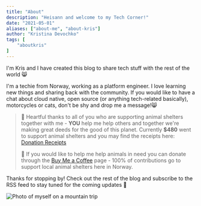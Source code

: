 ```yaml
---
title: "About"
description: "Heisann and welcome to my Tech Corner!"
date: "2021-05-01"
aliases: ["about-me", "about-kris"]
author: "Kristina Devochko"
tags: [
    "aboutkris"
]
---
```


I'm Kris and I have created this blog to share tech stuff with the rest of the world 😸

I'm a techie from Norway, working as a platform engineer. I love learning new things and sharing back with the community. If you would like to have a chat about cloud native, open source (or anything tech-related basically), motorcycles or cats, don't be shy and drop me a message!😸

> 💖 Heartful thanks to all of you who are supporting animal shelters together with me - **YOU** help me help others and together we're making great deeds for the good of this planet. Currently **$480** went to support animal shelters and you may find the receipts here: [Donation Receipts](https://drive.google.com/drive/folders/1HxM52SrOuEskDQcGyWjB5A27k2el2Moj?usp=sharing)
>
> 🙌 If you would like to help me help animals in need you can donate through the [Buy Me a Coffee](https://www.buymeacoffee.com/guidemetothemoon) page - 100% of contributions go to support local animal shelters here in Norway.

Thanks for stopping by! Check out the rest of the blog and subscribe to the RSS feed to stay tuned for the coming updates 🤗

![Photo of myself on a mountain trip](../images/about.webp)
